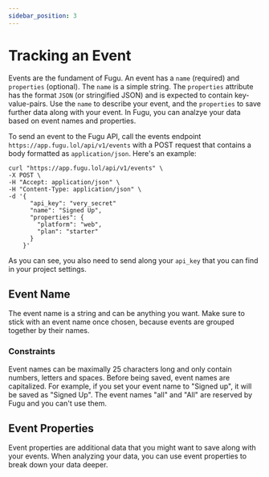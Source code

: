 ```yaml
---
sidebar_position: 3
---
```


# Tracking an Event

Events are the fundament of Fugu. An event has a `name` (required) and `properties` (optional). The `name` is a simple string. The `properties` attribute has the format `JSON` (or stringified JSON) and is expected to contain key-value-pairs.
Use the `name` to describe your event, and the `properties` to save further data along with your event. In Fugu, you can analzye your data based on event names and properties.

To send an event to the Fugu API, call the events endpoint `https://app.fugu.lol/api/v1/events` with a POST request that contains a body formatted as `application/json`. Here's an example:


```shell
curl "https://app.fugu.lol/api/v1/events" \
-X POST \
-H "Accept: application/json" \
-H "Content-Type: application/json" \
-d '{
      "api_key": "very_secret"
      "name": "Signed Up",
      "properties": {
        "platform": "web",
        "plan": "starter"
      }
    }'
```

As you can see, you also need to send along your `api_key` that you can find in your project settings.

## Event Name
The event name is a string and can be anything you want. Make sure to stick with an event name once chosen, because events are grouped together by their names.

### Constraints
Event names can be maximally 25 characters long and only contain numbers, letters and spaces. Before being saved, event names are capitalized. For example, if you set your event name to "Signed up", it will be saved as "Signed Up". The event names "all" and "All" are reserved by Fugu and you can't use them.


## Event Properties
Event properties are additional data that you might want to save along with your events. When analyzing your data, you can use event properties to break down your data deeper.